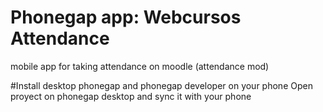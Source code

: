 # Phonegap app: Webcursos Attendance
mobile app for taking attendance on moodle (attendance mod)

#Install desktop phonegap and phonegap developer on your phone
Open proyect on phonegap desktop and sync it with your phone

